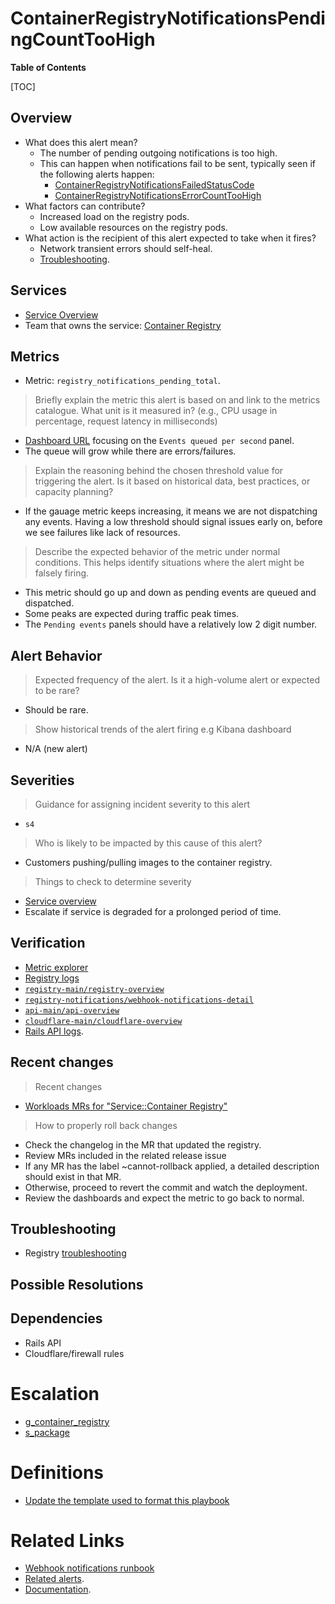 # ContainerRegistryNotificationsPendingCountTooHigh

**Table of Contents**

[TOC]

## Overview

- What does this alert mean?
  - The number of pending outgoing notifications is too high.
  - This can happen when notifications fail to be sent, typically seen if the following alerts happen:
    - [ContainerRegistryNotificationsFailedStatusCode](./ContainerRegistryNotificationsFailedStatusCode.md)
    - [ContainerRegistryNotificationsErrorCountTooHigh](./ContainerRegistryNotificationsErrorCountTooHigh.md)
- What factors can contribute?
  - Increased load on the registry pods.
  - Low available resources on the registry pods.
- What action is the recipient of this alert expected to take when it fires?
  - Network transient errors should self-heal.
  - [Troubleshooting](../webhook-notifications.md#troubleshooting).

## Services

- [Service Overview](../README.md)
- Team that owns the service: [Container Registry](hhttps://handbook.gitlab.com/handbook/engineering/development/ops/package/container-registry/)

## Metrics

- Metric: `registry_notifications_pending_total`.

> Briefly explain the metric this alert is based on and link to the metrics catalogue. What unit is it measured in? (e.g., CPU usage in percentage, request latency in milliseconds)

- [Dashboard URL](https://dashboards.gitlab.net/d/registry-notifications/registry-webhook-notifications-detail) focusing on the `Events queued per second` panel.
- The queue will grow while there are errors/failures.

> Explain the reasoning behind the chosen threshold value for triggering the alert. Is it based on historical data, best practices, or capacity planning?

- If the gauage metric keeps increasing, it means we are not dispatching any events. Having a low threshold should signal issues early on, before we see failures like lack of resources.

> Describe the expected behavior of the metric under normal conditions. This helps identify situations where the alert might be falsely firing.

- This metric should go up and down as pending events are queued and dispatched.
- Some peaks are expected during traffic peak times.
- The `Pending events` panels should have a relatively low 2 digit number.

## Alert Behavior

> Expected frequency of the alert. Is it a high-volume alert or expected to be rare?

- Should be rare.

> Show historical trends of the alert firing e.g  Kibana dashboard

- N/A (new alert)

## Severities

> Guidance for assigning incident severity to this alert

- `s4`

> Who is likely to be impacted by this cause of this alert?

- Customers pushing/pulling images to the container registry.

> Things to check to determine severity

- [Service overview](https://dashboards.gitlab.net/d/registry-main/registry3a-overview?orgId=1)
- Escalate if service is degraded for a prolonged period of time.

## Verification

- [Metric explorer](https://dashboards.gitlab.net/goto/7BwhS-9Ig?orgId=1)
- [Registry logs](https://log.gprd.gitlab.net/app/r/s/mUjiG)
- [`registry-main/registry-overview`](https://dashboards.gitlab.net/d/registry-main/registry-overview)
- [`registry-notifications/webhook-notifications-detail`](https://dashboards.gitlab.net/d/registry-notifications/webhook-notifications-detail)
- [`api-main/api-overview`](https://dashboards.gitlab.net/d/api-main/api-overview)
- [`cloudflare-main/cloudflare-overview`](https://dashboards.gitlab.net/d/cloudflare-main/cloudflare-overview)
- [Rails API logs](https://log.gprd.gitlab.net/app/r/s/nxwUF).

## Recent changes

> Recent changes

- [Workloads MRs for "Service::Container Registry"](https://gitlab.com/gitlab-com/gl-infra/k8s-workloads/gitlab-com/-/merge_requests?scope=all&state=opened&label_name[]=Service%3A%3AContainer%20Registry)

> How to properly roll back changes

- Check the changelog in the MR that updated the registry.
- Review MRs included in the related release issue
- If any MR has the label ~cannot-rollback applied, a detailed description should exist in that MR.
- Otherwise, proceed to revert the commit and watch the deployment.
- Review the dashboards and expect the metric to go back to normal.

## Troubleshooting

- Registry [troubleshooting](../webhook-notifications.md#troubleshooting)

## Possible Resolutions

## Dependencies

- Rails API
- Cloudflare/firewall rules

# Escalation

- [g_container_registry](https://gitlab.enterprise.slack.com/archives/CRD4A8HG8)
- [s_package](https://gitlab.enterprise.slack.com/archives/CAGEWDLPQ)

# Definitions

- [Update the template used to format this playbook](https://gitlab.com/gitlab-com/runbooks/-/edit/master/docs/template-alert-playbook.md?ref_type=heads)

# Related Links

- [Webhook notifications runbook](../webhook-notifications.md)
- [Related alerts](https://gitlab.com/gitlab-com/runbooks/-/tree/master/docs/registry/alerts?ref_type=heads).
- [Documentation](https://gitlab.com/gitlab-com/runbooks/-/tree/master/docs/registry/README.md?ref_type=heads).
